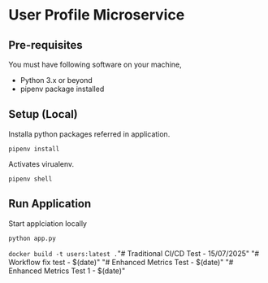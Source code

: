 # User Profile Microservice

## Pre-requisites
You must have following software on your machine,
- Python 3.x or beyond
- pipenv package installed

## Setup (Local)
Installa python packages referred in application.
```
pipenv install
```
Activates virualenv.
```
pipenv shell
```

## Run Application
Start applciation locally
```
python app.py
```

```docker build -t users:latest .```"# Traditional CI/CD Test - 15/07/2025" 
"# Workflow fix test - $(date)" 
"# Enhanced Metrics Test - $(date)" 
"# Enhanced Metrics Test 1 - $(date)" 
